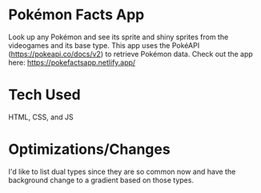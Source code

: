 # Pokémon Facts App
Look up any Pokémon and see its sprite and shiny sprites from the videogames and its base type. This app uses the PokéAPI (https://pokeapi.co/docs/v2) to retrieve Pokémon data. 
Check out the app here: https://pokefactsapp.netlify.app/

# Tech Used
HTML, CSS, and JS

# Optimizations/Changes
I'd like to list dual types since they are so common now and have the background change to a gradient based on those types. 
